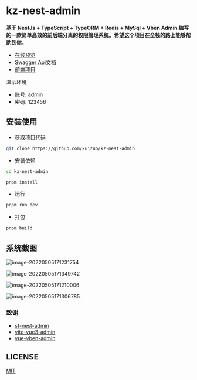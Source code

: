 # kz-nest-admin

**基于 NestJs + TypeScript + TypeORM + Redis + MySql +  Vben Admin 编写的一款简单高效的前后端分离的权限管理系统。希望这个项目在全栈的路上能够帮助到你。**

- [在线预览](https://admin.kuizuo.cn)
- [Swagger Api文档](https://admin.kuizuo.cn/swagger-ui/static/index.html)
- [前端项目](https://github.com/kuizuo/kz-vue-admin)

演示环境

- 账号: admin
- 密码: 123456

## 安装使用

- 获取项目代码

```bash
git clone https://github.com/kuizuo/kz-nest-admin
```

- 安装依赖

```bash
cd kz-nest-admin

pnpm install
```

- 运行

```bash
pnpm run dev
```

- 打包

```bash
pnpm build
```

## 系统截图

![image-20220505171231754](https://img.kuizuo.cn/image-20220505171231754.png)

![image-20220505171349742](https://img.kuizuo.cn/image-20220505171349742.png)

![image-20220505171210006](https://img.kuizuo.cn/image-20220505171210006.png)

![image-20220505171306785](https://img.kuizuo.cn/image-20220505171306785.png)

### 致谢

- [sf-nest-admin](https://github.com/hackycy/sf-nest-admin)
- [vite-vue3-admin](https://github.com/buqiyuan/vite-vue3-admin)
- [vue-vben-admin](https://github.com/vbenjs/vue-vben-admin)

## LICENSE

[MIT](https://github.com/kuizuo/kz-nest-admin/blob/dev/LICENSE)
